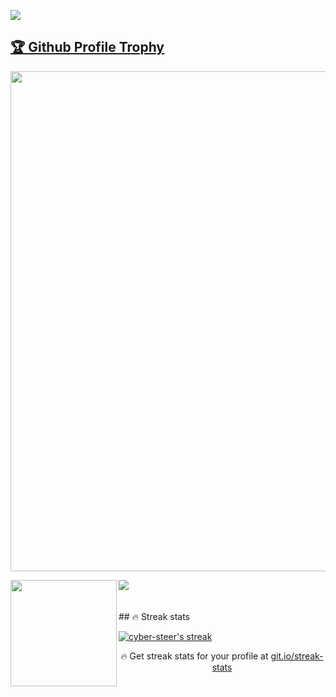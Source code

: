 <a href="https://hits.seeyoufarm.com"><img src="https://hits.seeyoufarm.com/api/count/incr/badge.svg?url=https%3A%2F%2Fgithub.com%2Fcyber-steer&count_bg=%2379C83D&title_bg=%23555555&icon=github.svg&icon_color=%23E7E7E7&title=hits&edge_flat=false"/></a> <br>
<a href="https://github.com/cyber-steer/github-profile-trophy"><h2>🏆 Github Profile Trophy</h2></a>
<a href="https://github.com/cyber-steer/github-profile-trophy">
  <img width=800 src="https://github-profile-trophy.vercel.app/?username=cyber-steer&column=8&theme=gruvbox&no-frame=true"/>
</a>
<br>
<div>
  <img height="170" align="left" src="https://github-readme-stats.vercel.app/api?username=cyber-steer&count_private=true&include_all_commits=true" />
  <img src="https://github-readme-stats.vercel.app/api/top-langs/?username=cyber-steer&layout=compact" />
</div><br><br>
## 🔥 Streak stats

<!-- GitHub Readme Streak Stats - https://github.com/cyber-steer/github-readme-streak-stats -->
<p>
  <a href="https://github.com/cyber-steer/github-readme-streak-stats">
    <img title="🔥 Get streak stats for your profile at git.io/streak-stats" alt="cyber-steer's streak" src="https://streak-stats.demolab.com/?user=cyber-steer&theme=monokai-metallian&hide_border=true"/>
  </a>
  <p align="center">🔥 Get streak stats for your profile at <a href="https://git.io/streak-stats">git.io/streak-stats</a></p>
</p>
